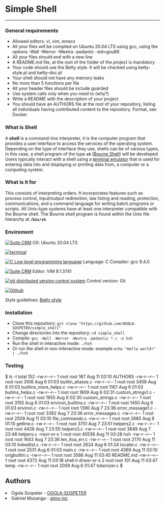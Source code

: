 # Simple Shell
-------------------------


### General requirements
 
   * Allowed editors: vi, vim, emacs
   * All your files will be compiled on Ubuntu 20.04 LTS using gcc, using the options -Wall -Werror -Wextra -pedantic -std=gnu89
   * All your files should end with a new line
   * A README.md file, at the root of the folder of the project is mandatory
   * Your code should use the Betty style. It will be checked using betty-style.pl and betty-doc.pl
   * Your shell should not have any memory leaks
   * No more than 5 functions per file
   * All your header files should be include guarded
   * Use system calls only when you need to (why?)
   * Write a README with the description of your project
   * You should have an AUTHORS file at the root of your repository, listing all individuals having contributed content to the repository. Format, see Docker



### What is Shell
A **shell** is a command-line interpreter, it is the computer program that provides a user interface to access the services of the operating system. Depending on the type of interface they use, shells can be of various types, in this case, a shell program of the type **`sh`** ([Bourne Shell](https://en.wikipedia.org/wiki/Bourne_shell)) will be developed. Users typically interact with a shell using a [terminal emulator](https://en.wikipedia.org/wiki/Terminal_emulator) that is used for entering data into and displaying or printing data from, a computer or a computing system.

### What is it for
This consists of interpreting orders. It incorporates features such as process control, input/output redirection, law listing and reading, protection, communications, and a command language for writing batch programs or scripts. All Unix-type systems have at least one interpreter compatible with the Bourne shell. The Bourne shell program is found within the Unix file hierarchy at **`/bin/sh`**.

### Enviroment

<!-- ubuntu -->
<a href="https://ubuntu.com/" target="_blank"> <img height="" src="https://img.shields.io/static/v1?label=&message=Ubuntu&color=E95420&logo=Ubuntu&logoColor=E95420&labelColor=2F333A" alt="Suite CRM"></a> OS: Ubuntu 20.04 LTS
<!-- bash -->
<a href="https://www.gnu.org/software/bash/" target="_blank"> <img height="" src="https://img.shields.io/static/v1?label=&message=GNU%20Bash&color=4EAA25&logo=GNU%20Bash&logoColor=4EAA25&labelColor=2F333A" alt="terminal"></a>
<!-- c -->	
<a href="https://www.cprogramming.com/" target="_blank"><img src="https://img.shields.io/static/v1?label=&message=C%20Language&color=5C6BC0&logo=c&logoColor=A8B9CC&labelColor=2F333A" alt="C Low level programming language"></a> Language: C
Compiler: gcc 9.4.0 
<!-- vim -->
<a href="https://www.vim.org/" target="_blank"> <img height="" src="https://img.shields.io/static/v1?label=&message=Vim&color=019733&logo=Vim&logoColor=019733&labelColor=2F333A" alt="Suite CRM"></a> Editor: VIM 8.1.3741
<!-- git -->
<a href="https://git-scm.com/" target="_blank"> <img height="" src="https://img.shields.io/static/v1?label=&message=Git&color=F05032&logo=Git&logoColor=F05032&labelColor=2F333A" alt="git distributed version control system"></a> Control version: Git
<!-- github -->
<a href="https://github.com" target="_blank"> <img height="" src="https://img.shields.io/static/v1?label=&message=GitHub&color=181717&logo=GitHub&logoColor=f2f2f2&labelColor=2F333A" alt="Github"></a>

Style guidelines: [Betty style](https://github.com/holbertonschool/Betty/wiki)

### Installation

- Clone this repository: `git clone "https://github.com/OGOLA-SOSPETER/simple_shell"`
- Change directories into the repository: `cd simple_shell`
- Compile: `gcc -Wall -Werror -Wextra -pedantic *.c -o hsh`
- Run the shell in interactive mode: `./hsh`
- Or run the shell in non-interactive mode: example `echo "Hello world!" | ./hsh`

### Testing


 $ ls -l
 total 152
 -rw-r--r-- 1 root root   167 Aug 11 03:10 AUTHORS
 -rw-r--r-- 1 root root  3106 Aug  6 01:03 builtin_aliases.c
 -rw-r--r-- 1 root root  3458 Aug  6 01:03 builtins_more_helps.c
 -rw-r--r-- 1 root root  1167 Aug  6 01:03 buitins_helps.c
 -rw-r--r-- 1 root root  1809 Aug  6 02:31 custom_strings1.c
 -rw-r--r-- 1 root root  1955 Aug  6 02:30 custom_strings.c
 -rw-r--r-- 1 root root  3155 Aug  6 01:03 environ_builtins.c
 -rw-r--r-- 1 root root  1450 Aug  6 01:03 environ.c
 -rw-r--r-- 1 root root  1390 Aug  7 23:36 error_message1.c
 -rw-r--r-- 1 root root  3392 Aug  7 23:36 error_messages.c
 -rw-r--r-- 1 root root  2509 Aug 11 03:10 file_commands.c
 -rw-r--r-- 1 root root  2685 Aug  6 01:10 getline.c
 -rw-r--r-- 1 root root  3751 Aug  7 23:51 helpers2.c
 -rw-r--r-- 1 root root  4426 Aug  7 23:55 helpers3.c
 -rw-r--r-- 1 root root  3649 Aug  7 23:48 helpers.c
 -rwxr-xr-x 1 root root 45536 Aug 11 03:28 hsh
 -rw-r--r-- 1 root root  1643 Aug  7 23:36 len_itoa_err.c
 -rw-r--r-- 1 root root  2170 Aug 11 03:10 linkedlist.c
 -rw-r--r-- 1 root root  2624 Aug  6 01:24 locater.c
 -rw-r--r-- 1 root root  2531 Aug  6 01:03 main.c
 -rw-r--r-- 1 root root  4369 Aug 11 03:10 origbuiltin.c
 -rw-r--r-- 1 root root  3586 Aug 11 03:45 README.md
 -rw-r--r-- 1 root root  4372 Aug 11 03:18 shell.h
 drwxr-xr-x 2 root root   101 Aug 11 03:47 temp
 -rw-r--r-- 1 root root  2009 Aug  6 01:47 tokenizer.c
 $



## Authors

<li> Ogola Sospeter - <a href="https://github.com/OGOLA-SOSPETER">OGOLA-SOSPETER</a></li>
<li> Gabriel Musanga - <a href="https://github.com/gims-inc">gims-inc</a></li>
